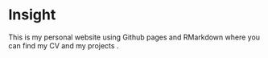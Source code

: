 # Insight

This is my personal website using Github pages and RMarkdown where you can find my CV and my projects .